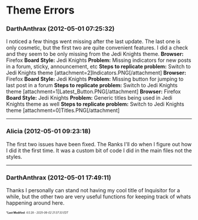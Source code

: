 # Theme Errors

### **DarthAnthrax** (2012-05-01 07:25:32)

I noticed a few things went missing after the last update. The last one is only cosmetic, but the first two are quite convenient features. I did a check and they seem to be only missing from the Jedi Knights theme.
**Browser:** Firefox
**Board Style:** Jedi Knights
**Problem:** Missing indicators for new posts in a forum, sticky, announcement, etc
**Steps to replicate problem:** Switch to Jedi Knights theme
[attachment=2]<!-- ia2 -->Indicators.PNG<!-- ia2 -->[/attachment]
**Browser:** Firefox
**Board Style:** Jedi Knights
**Problem:** Missing button for jumping to last post in a forum
**Steps to replicate problem:** Switch to Jedi Knights theme
[attachment=1]<!-- ia1 -->Latest_Button.PNG<!-- ia1 -->[/attachment]
**Browser:** Firefox
**Board Style:** Jedi Knights
**Problem:** Generic titles being used in Jedi Knights theme as well
**Steps to replicate problem:** Switch to Jedi Knights theme
[attachment=0]<!-- ia0 -->Titles.PNG<!-- ia0 -->[/attachment]

---

### **Alicia** (2012-05-01 09:23:18)

The first two issues have been fixed.
The Ranks I'll do when I figure out how I did it the first time. It was a custom bit of code I did in the main files not the styles.

---

### **DarthAnthrax** (2012-05-01 17:49:11)

Thanks
I personally can stand not having my cool title of Inquisitor for a while, but the other two are very useful functions for keeping track of whats happening around here.



<span style="font-size: 0.5em;">***Last Modified**: 4.0.28 - *2025-06-02 21:37:33 EDT*</span>